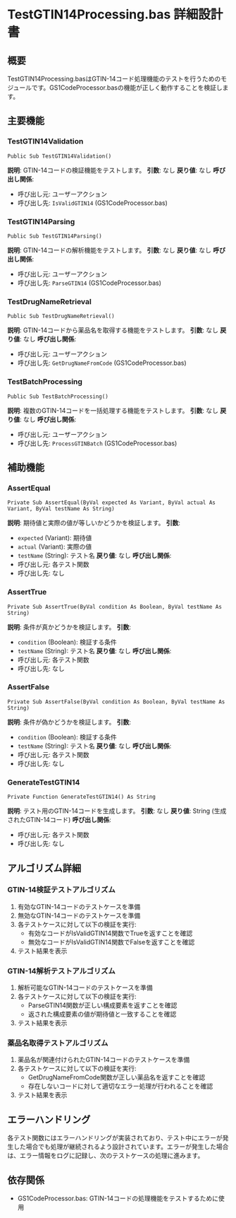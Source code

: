 # TestGTIN14Processing.bas 詳細設計書

## 概要
TestGTIN14Processing.basはGTIN-14コード処理機能のテストを行うためのモジュールです。GS1CodeProcessor.basの機能が正しく動作することを検証します。

## 主要機能

### TestGTIN14Validation
```vba
Public Sub TestGTIN14Validation()
```
**説明**: GTIN-14コードの検証機能をテストします。
**引数**: なし
**戻り値**: なし
**呼び出し関係**:
- 呼び出し元: ユーザーアクション
- 呼び出し先: `IsValidGTIN14` (GS1CodeProcessor.bas)

### TestGTIN14Parsing
```vba
Public Sub TestGTIN14Parsing()
```
**説明**: GTIN-14コードの解析機能をテストします。
**引数**: なし
**戻り値**: なし
**呼び出し関係**:
- 呼び出し元: ユーザーアクション
- 呼び出し先: `ParseGTIN14` (GS1CodeProcessor.bas)

### TestDrugNameRetrieval
```vba
Public Sub TestDrugNameRetrieval()
```
**説明**: GTIN-14コードから薬品名を取得する機能をテストします。
**引数**: なし
**戻り値**: なし
**呼び出し関係**:
- 呼び出し元: ユーザーアクション
- 呼び出し先: `GetDrugNameFromCode` (GS1CodeProcessor.bas)

### TestBatchProcessing
```vba
Public Sub TestBatchProcessing()
```
**説明**: 複数のGTIN-14コードを一括処理する機能をテストします。
**引数**: なし
**戻り値**: なし
**呼び出し関係**:
- 呼び出し元: ユーザーアクション
- 呼び出し先: `ProcessGTINBatch` (GS1CodeProcessor.bas)

## 補助機能

### AssertEqual
```vba
Private Sub AssertEqual(ByVal expected As Variant, ByVal actual As Variant, ByVal testName As String)
```
**説明**: 期待値と実際の値が等しいかどうかを検証します。
**引数**: 
- `expected` (Variant): 期待値
- `actual` (Variant): 実際の値
- `testName` (String): テスト名
**戻り値**: なし
**呼び出し関係**:
- 呼び出し元: 各テスト関数
- 呼び出し先: なし

### AssertTrue
```vba
Private Sub AssertTrue(ByVal condition As Boolean, ByVal testName As String)
```
**説明**: 条件が真かどうかを検証します。
**引数**: 
- `condition` (Boolean): 検証する条件
- `testName` (String): テスト名
**戻り値**: なし
**呼び出し関係**:
- 呼び出し元: 各テスト関数
- 呼び出し先: なし

### AssertFalse
```vba
Private Sub AssertFalse(ByVal condition As Boolean, ByVal testName As String)
```
**説明**: 条件が偽かどうかを検証します。
**引数**: 
- `condition` (Boolean): 検証する条件
- `testName` (String): テスト名
**戻り値**: なし
**呼び出し関係**:
- 呼び出し元: 各テスト関数
- 呼び出し先: なし

### GenerateTestGTIN14
```vba
Private Function GenerateTestGTIN14() As String
```
**説明**: テスト用のGTIN-14コードを生成します。
**引数**: なし
**戻り値**: String (生成されたGTIN-14コード)
**呼び出し関係**:
- 呼び出し元: 各テスト関数
- 呼び出し先: なし

## アルゴリズム詳細

### GTIN-14検証テストアルゴリズム
1. 有効なGTIN-14コードのテストケースを準備
2. 無効なGTIN-14コードのテストケースを準備
3. 各テストケースに対して以下の検証を実行:
   - 有効なコードがIsValidGTIN14関数でTrueを返すことを確認
   - 無効なコードがIsValidGTIN14関数でFalseを返すことを確認
4. テスト結果を表示

### GTIN-14解析テストアルゴリズム
1. 解析可能なGTIN-14コードのテストケースを準備
2. 各テストケースに対して以下の検証を実行:
   - ParseGTIN14関数が正しい構成要素を返すことを確認
   - 返された構成要素の値が期待値と一致することを確認
3. テスト結果を表示

### 薬品名取得テストアルゴリズム
1. 薬品名が関連付けられたGTIN-14コードのテストケースを準備
2. 各テストケースに対して以下の検証を実行:
   - GetDrugNameFromCode関数が正しい薬品名を返すことを確認
   - 存在しないコードに対して適切なエラー処理が行われることを確認
3. テスト結果を表示

## エラーハンドリング
各テスト関数にはエラーハンドリングが実装されており、テスト中にエラーが発生した場合でも処理が継続されるよう設計されています。エラーが発生した場合は、エラー情報をログに記録し、次のテストケースの処理に進みます。

## 依存関係
- GS1CodeProcessor.bas: GTIN-14コードの処理機能をテストするために使用
